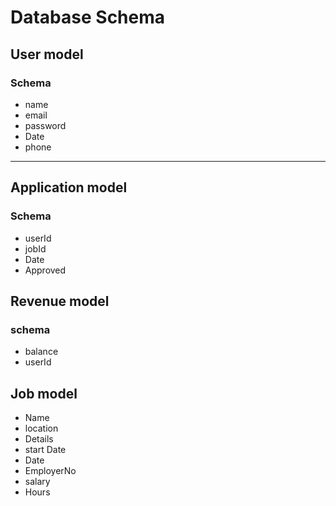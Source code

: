 # Database Schema

## User model

### Schema

- name
- email
- password
- Date
- phone

---

## Application model

### Schema

- userId
- jobId
- Date
- Approved

## Revenue model

### schema

- balance
- userId

## Job model

- Name
- location
- Details
- start Date
- Date
- EmployerNo
- salary
- Hours
